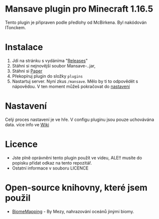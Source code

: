# Mansave plugin pro Minecraft 1.16.5
Tento plugin je připraven podle předlohy od McBirkena. Byl nakódován ITonckem.

# Instalace
1. Jdi na stránku s vydáníma "[Releases](https://github.com/MadeByIToncek/Mansave/releases)"
2. Stáhni si nejnovější soubor Mansave-*.*.jar,
3. Stáhni si [Paper](https://papermc.io/api/v2/projects/paper/versions/1.16.5/builds/443/downloads/paper-1.16.5-443.jar)
4. Překopíruj plugin do složky `plugins`
5. Nastartuj server. Nyní zkus `/mansave`. Mělo by ti to odpovědět s nápovědou. V ten moment můžeš pokračovat do [nastavení](https://github.com/MadeByIToncek/Mansave/blob/readme/README.md#nastaven%C3%AD)

# Nastavení
Celý proces nastavení je ve hře. V configu pluginu jsou pouze uchovávána data.
více info ve [Wiki](https://github.com/MadeByIToncek/Mansave/wiki)

# Licence
- Jste plně oprávněni tento plugin použít ve videu, ALE!! musíte do popisku přidat odkaz na tento repozitář.
- Ostatní informace v souboru LICENCE

# Open-source knihovny, které jsem použil
- [BiomeMapping](https://github.com/Mezy/BiomeMapping) - By Mezy, nahrazování oceánů jinými biomy.
